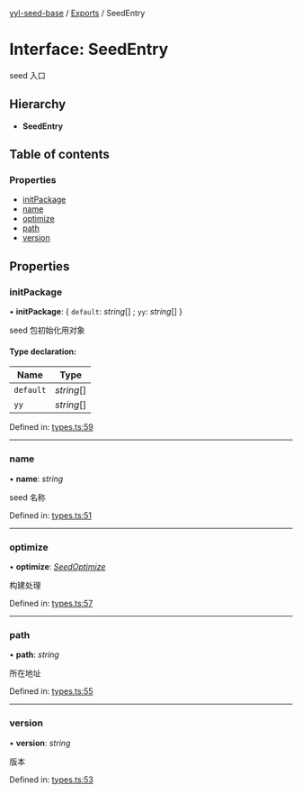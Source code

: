 [yyl-seed-base](../README.md) / [Exports](../modules.md) / SeedEntry

# Interface: SeedEntry

seed 入口

## Hierarchy

* **SeedEntry**

## Table of contents

### Properties

- [initPackage](seedentry.md#initpackage)
- [name](seedentry.md#name)
- [optimize](seedentry.md#optimize)
- [path](seedentry.md#path)
- [version](seedentry.md#version)

## Properties

### initPackage

• **initPackage**: { `default`: *string*[] ; `yy`: *string*[]  }

seed 包初始化用对象

#### Type declaration:

Name | Type |
------ | ------ |
`default` | *string*[] |
`yy` | *string*[] |

Defined in: [types.ts:59](https://github.com/jackness1208/yyl-seed-base/blob/4d48522/src/types.ts#L59)

___

### name

• **name**: *string*

seed 名称

Defined in: [types.ts:51](https://github.com/jackness1208/yyl-seed-base/blob/4d48522/src/types.ts#L51)

___

### optimize

• **optimize**: [*SeedOptimize*](../modules.md#seedoptimize)

构建处理

Defined in: [types.ts:57](https://github.com/jackness1208/yyl-seed-base/blob/4d48522/src/types.ts#L57)

___

### path

• **path**: *string*

所在地址

Defined in: [types.ts:55](https://github.com/jackness1208/yyl-seed-base/blob/4d48522/src/types.ts#L55)

___

### version

• **version**: *string*

版本

Defined in: [types.ts:53](https://github.com/jackness1208/yyl-seed-base/blob/4d48522/src/types.ts#L53)

